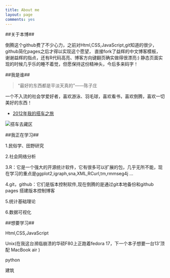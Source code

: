 ```yaml
---
title: About me
layout: page
comments: yes
---
```

##关于本博##

倒腾这个github费了不少心力，之前对Html,CSS,JavaScript,git知道的很少，github简化pages之后才得以实现这个愿望，
直接fork了益辉的中文博客模板，谢谢益辉的指点，还有R代码高亮、博客方向键翻页确实做得很漂亮:)
静态页面实现的时候几乎乐的睡不着觉，但愿保持这份精神头，今后多来码字！

##我是谁##

> “最好的东西都是平淡天真的”——陈子庄
  
  
一个不入流的社会学爱好者，喜欢游泳、羽毛球，喜欢看书，喜欢倒腾，喜欢一切美好的东西！

- [2012年我的搭车之旅](https://maps.google.com/maps/ms?msid=202239150816250960399.0004cb79551a6a1201393&msa=0&ll=31.034108,101.612549&spn=5.637106,9.876709)

![搭车去藏区](/picture/chuanyou.png)

##我正在学习##

1.民俗学、田野研究

2.社会网络分析

3.R：它是一个强大的开源统计软件，它有很多可以扩展的包，几乎无所不能，现在学习的重点是ggplot2,igraph,sna,XML,RCurl,tm,rmmseg4j ...

4.git，github：它们是版本控制软件,现在倒腾的是通过git本地备份和github pages 搭建版本控制博客

5.统计基础理论

6.数据可视化



##想要学习##

Html,CSS,JavaScript

Unix(在我这台濒临崩溃的华硕F80上正跑着fedora 17，下一个本子想要一台13'顶配 MacBook air )

python

建筑






